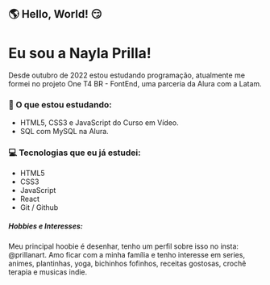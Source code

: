 ## :earth_americas: Hello, World! :smirk:
# Eu sou a Nayla Prilla! 
Desde outubro de 2022 estou estudando programação, atualmente me formei no projeto One T4 BR - FontEnd, uma parceria da Alura com a Latam.

### :bookmark_tabs: O que estou estudando:
 -  HTML5, CSS3 e JavaScript do Curso em Vídeo.
 -  SQL com MySQL na Alura.

 ### :computer: Tecnologias que eu já estudei:
 - HTML5
 - CSS3
 - JavaScript
 - React
 - Git / Github


##### Hobbies e Interesses:
Meu principal hoobie é desenhar, tenho um perfil sobre isso no insta: @prillanart.
Amo ficar com a minha família e tenho interesse em series, animes, plantinhas, yoga, bichinhos fofinhos, receitas gostosas, crochê terapia e musicas indie.


